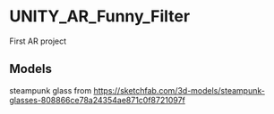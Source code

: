 # UNITY_AR_Funny_Filter
First AR project


## Models

steampunk glass from https://sketchfab.com/3d-models/steampunk-glasses-808866ce78a24354ae871c0f8721097f

